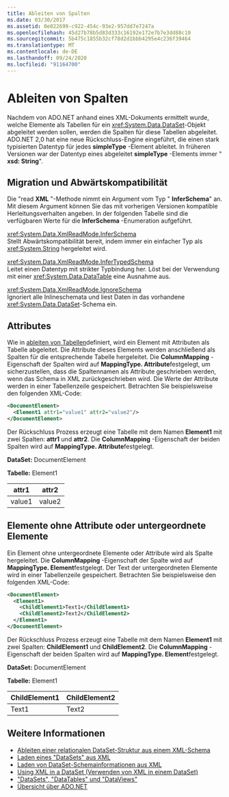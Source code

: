 ```yaml
---
title: Ableiten von Spalten
ms.date: 03/30/2017
ms.assetid: 0e022699-c922-454c-93e2-957dd7e7247a
ms.openlocfilehash: 45d27b78b5d83d333c16192e172e7b7e3dd88c10
ms.sourcegitcommit: 5b475c1855b32cf78d2d1bbb4295e4c236f39464
ms.translationtype: MT
ms.contentlocale: de-DE
ms.lasthandoff: 09/24/2020
ms.locfileid: "91164700"
---
```

# <a name="inferring-columns"></a>Ableiten von Spalten

Nachdem von ADO.NET anhand eines XML-Dokuments ermittelt wurde, welche Elemente als Tabellen für ein <xref:System.Data.DataSet>-Objekt abgeleitet werden sollen, werden die Spalten für diese Tabellen abgeleitet. ADO.NET 2,0 hat eine neue Rückschluss-Engine eingeführt, die einen stark typisierten Datentyp für jedes **simpleType** -Element ableitet. In früheren Versionen war der Datentyp eines abgeleitet **simpleType** -Elements immer " **xsd: String**".  
  
## <a name="migration-and-backward-compatibility"></a>Migration und Abwärtskompatibilität  

 Die "read **XML** "-Methode nimmt ein Argument vom Typ " **InferSchema**" an. Mit diesem Argument können Sie das mit vorherigen Versionen kompatible Herleitungsverhalten angeben. In der folgenden Tabelle sind die verfügbaren Werte für die **InferSchema** -Enumeration aufgeführt.  
  
 <xref:System.Data.XmlReadMode.InferSchema>  
 Stellt Abwärtskompatibilität bereit, indem immer ein einfacher Typ als <xref:System.String> hergeleitet wird.  
  
 <xref:System.Data.XmlReadMode.InferTypedSchema>  
 Leitet einen Datentyp mit strikter Typbindung her. Löst bei der Verwendung mit einer <xref:System.Data.DataTable> eine Ausnahme aus.  
  
 <xref:System.Data.XmlReadMode.IgnoreSchema>  
 Ignoriert alle Inlineschemata und liest Daten in das vorhandene <xref:System.Data.DataSet>-Schema ein.  
  
## <a name="attributes"></a>Attributes  

 Wie in [ableiten von Tabellen](inferring-tables.md)definiert, wird ein Element mit Attributen als Tabelle abgeleitet. Die Attribute dieses Elements werden anschließend als Spalten für die entsprechende Tabelle hergeleitet. Die **ColumnMapping** -Eigenschaft der Spalten wird auf **MappingType. Attribute**festgelegt, um sicherzustellen, dass die Spaltennamen als Attribute geschrieben werden, wenn das Schema in XML zurückgeschrieben wird. Die Werte der Attribute werden in einer Tabellenzeile gespeichert. Betrachten Sie beispielsweise den folgenden XML-Code:  
  
```xml  
<DocumentElement>  
  <Element1 attr1="value1" attr2="value2"/>  
</DocumentElement>  
```  
  
 Der Rückschluss Prozess erzeugt eine Tabelle mit dem Namen **Element1** mit zwei Spalten: **attr1** und **attr2**. Die **ColumnMapping** -Eigenschaft der beiden Spalten wird auf **MappingType. Attribute**festgelegt.  
  
 **DataSet:** DocumentElement  
  
 **Tabelle:** Element1  
  
|attr1|attr2|  
|-----------|-----------|  
|value1|value2|  
  
## <a name="elements-without-attributes-or-child-elements"></a>Elemente ohne Attribute oder untergeordnete Elemente  

 Ein Element ohne untergeordnete Elemente oder Attribute wird als Spalte hergeleitet. Die **ColumnMapping** -Eigenschaft der Spalte wird auf **MappingType. Element**festgelegt. Der Text der untergeordneten Elemente wird in einer Tabellenzeile gespeichert. Betrachten Sie beispielsweise den folgenden XML-Code:  
  
```xml  
<DocumentElement>  
  <Element1>  
    <ChildElement1>Text1</ChildElement1>  
    <ChildElement2>Text2</ChildElement2>  
  </Element1>  
</DocumentElement>  
```  
  
 Der Rückschluss Prozess erzeugt eine Tabelle mit dem Namen **Element1** mit zwei Spalten: **ChildElement1** und **ChildElement2**. Die **ColumnMapping** -Eigenschaft der beiden Spalten wird auf **MappingType. Element**festgelegt.  
  
 **DataSet:** DocumentElement  
  
 **Tabelle:** Element1  
  
|ChildElement1|ChildElement2|  
|-------------------|-------------------|  
|Text1|Text2|  
  
## <a name="see-also"></a>Weitere Informationen

- [Ableiten einer relationalen DataSet-Struktur aus einem XML-Schema](inferring-dataset-relational-structure-from-xml.md)
- [Laden eines "DataSets" aus XML](loading-a-dataset-from-xml.md)
- [Laden von DataSet-Schemainformationen aus XML](loading-dataset-schema-information-from-xml.md)
- [Using XML in a DataSet (Verwenden von XML in einem DataSet)](using-xml-in-a-dataset.md)
- ["DataSets", "DataTables" und "DataViews"](index.md)
- [Übersicht über ADO.NET](../ado-net-overview.md)
